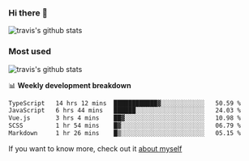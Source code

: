 ### Hi there 👋

<!--
**HondryTravis/HondryTravis** is a ✨ _special_ ✨ repository because its `README.md` (this file) appears on your GitHub profile.

Here are some ideas to get you started:

- 🔭 I’m currently working on ...
- 🌱 I’m currently learning ...
- 👯 I’m looking to collaborate on ...
- 🤔 I’m looking for help with ...
- 💬 Ask me about ...
- 📫 How to reach me: ...
- 😄 Pronouns: ...
- ⚡ Fun fact: ...
-->

![travis's github stats](https://github-readme-stats.vercel.app/api?username=HondryTravis&hide=stars)
### Most used
![travis's github stats](https://github-readme-stats.anuraghazra1.vercel.app/api/top-langs/?username=HondryTravis&layout=compact&hide_title=true)

📊 **Weekly development breakdown**

<!--START_SECTION:waka-->

```txt
TypeScript   14 hrs 12 mins  ████████████▓░░░░░░░░░░░░   50.59 %
JavaScript   6 hrs 44 mins   ██████░░░░░░░░░░░░░░░░░░░   24.03 %
Vue.js       3 hrs 4 mins    ██▓░░░░░░░░░░░░░░░░░░░░░░   10.98 %
SCSS         1 hr 54 mins    █▓░░░░░░░░░░░░░░░░░░░░░░░   06.79 %
Markdown     1 hr 26 mins    █▒░░░░░░░░░░░░░░░░░░░░░░░   05.15 %
```

<!--END_SECTION:waka-->

If you want to know more, check out it [about myself](https://hondrytravis.github.io/)
